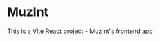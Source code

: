 # MuzInt

This is a [Vite](https://vite.dev/) [React](https://react.dev/) project - MuzInt's frontend app
